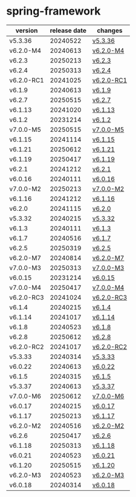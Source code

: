# spring-framework	


|version|release date|changes|
|---|---|---|
|v5.3.36|20240522|[v5.3.36](./v5.3.36-20240522.md)|
|v6.2.0-M4|20240613|[v6.2.0-M4](./v6.2.0-M4-20240613.md)|
|v6.2.3|20250213|[v6.2.3](./v6.2.3-20250213.md)|
|v6.2.4|20250313|[v6.2.4](./v6.2.4-20250313.md)|
|v6.2.0-RC1|20241025|[v6.2.0-RC1](./v6.2.0-RC1-20241025.md)|
|v6.1.9|20240613|[v6.1.9](./v6.1.9-20240613.md)|
|v6.2.7|20250515|[v6.2.7](./v6.2.7-20250515.md)|
|v6.1.13|20241020|[v6.1.13](./v6.1.13-20241020.md)|
|v6.1.2|20231214|[v6.1.2](./v6.1.2-20231214.md)|
|v7.0.0-M5|20250515|[v7.0.0-M5](./v7.0.0-M5-20250515.md)|
|v6.1.15|20241114|[v6.1.15](./v6.1.15-20241114.md)|
|v6.1.21|20250612|[v6.1.21](./v6.1.21-20250612.md)|
|v6.1.19|20250417|[v6.1.19](./v6.1.19-20250417.md)|
|v6.2.1|20241212|[v6.2.1](./v6.2.1-20241212.md)|
|v6.0.16|20240111|[v6.0.16](./v6.0.16-20240111.md)|
|v7.0.0-M2|20250213|[v7.0.0-M2](./v7.0.0-M2-20250213.md)|
|v6.1.16|20241212|[v6.1.16](./v6.1.16-20241212.md)|
|v6.2.0|20241115|[v6.2.0](./v6.2.0-20241115.md)|
|v5.3.32|20240215|[v5.3.32](./v5.3.32-20240215.md)|
|v6.1.3|20240111|[v6.1.3](./v6.1.3-20240111.md)|
|v6.1.7|20240516|[v6.1.7](./v6.1.7-20240516.md)|
|v6.2.5|20250319|[v6.2.5](./v6.2.5-20250319.md)|
|v6.2.0-M7|20240814|[v6.2.0-M7](./v6.2.0-M7-20240814.md)|
|v7.0.0-M3|20250313|[v7.0.0-M3](./v7.0.0-M3-20250313.md)|
|v6.0.15|20231214|[v6.0.15](./v6.0.15-20231214.md)|
|v7.0.0-M4|20250417|[v7.0.0-M4](./v7.0.0-M4-20250417.md)|
|v6.2.0-RC3|20241024|[v6.2.0-RC3](./v6.2.0-RC3-20241024.md)|
|v6.1.4|20240215|[v6.1.4](./v6.1.4-20240215.md)|
|v6.1.14|20241017|[v6.1.14](./v6.1.14-20241017.md)|
|v6.1.8|20240523|[v6.1.8](./v6.1.8-20240523.md)|
|v6.2.8|20250612|[v6.2.8](./v6.2.8-20250612.md)|
|v6.2.0-RC2|20241017|[v6.2.0-RC2](./v6.2.0-RC2-20241017.md)|
|v5.3.33|20240314|[v5.3.33](./v5.3.33-20240314.md)|
|v6.0.22|20240613|[v6.0.22](./v6.0.22-20240613.md)|
|v6.1.5|20240315|[v6.1.5](./v6.1.5-20240315.md)|
|v5.3.37|20240613|[v5.3.37](./v5.3.37-20240613.md)|
|v7.0.0-M6|20250612|[v7.0.0-M6](./v7.0.0-M6-20250612.md)|
|v6.0.17|20240215|[v6.0.17](./v6.0.17-20240215.md)|
|v6.1.17|20250213|[v6.1.17](./v6.1.17-20250213.md)|
|v6.2.0-M2|20240516|[v6.2.0-M2](./v6.2.0-M2-20240516.md)|
|v6.2.6|20250417|[v6.2.6](./v6.2.6-20250417.md)|
|v6.1.18|20250313|[v6.1.18](./v6.1.18-20250313.md)|
|v6.0.21|20240523|[v6.0.21](./v6.0.21-20240523.md)|
|v6.1.20|20250515|[v6.1.20](./v6.1.20-20250515.md)|
|v6.2.0-M3|20240523|[v6.2.0-M3](./v6.2.0-M3-20240523.md)|
|v6.0.18|20240314|[v6.0.18](./v6.0.18-20240314.md)|
